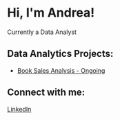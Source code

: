 <h1>Hi, I'm Andrea!</h1>  <a >Currently a Data Analyst</a>
  
<h2> Data Analytics Projects:</h2>

- <a href="https://github.com/andreallinas/USElectionsDashboard">Book Sales Analysis - Ongoing</a>




<h2> Connect with me:</h2>

[LinkedIn](https://www.linkedin.com/in/andreallinas/)

<!--

Here are some ideas to get you started:

- 🔭 I’m currently working on ...
- 🌱 I’m currently learning ...
- 👯 I’m looking to collaborate on ...
- 🤔 I’m looking for help with ...
- 💬 Ask me about ...
- 📫 How to reach me: ...
- 😄 Pronouns: ...
- ⚡ Fun fact: ...
-->
